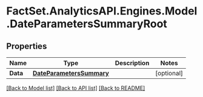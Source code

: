 # FactSet.AnalyticsAPI.Engines.Model.DateParametersSummaryRoot

## Properties

Name | Type | Description | Notes
------------ | ------------- | ------------- | -------------
**Data** | [**DateParametersSummary**](DateParametersSummary.md) |  | [optional] 

[[Back to Model list]](../README.md#documentation-for-models) [[Back to API list]](../README.md#documentation-for-api-endpoints) [[Back to README]](../README.md)


